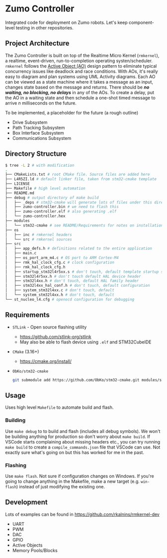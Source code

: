# Zumo Controller

Integrated code for deployment on Zumo robots. Let's keep component-level testing in other repositories.

## Project Architecture

The Zumo Controller is built on top of the Realtime Micro Kernel (`rmkernel`), a realtime, event-driven, run-to-completion operating systen/scheduler. `rmkernel` follows the [Active Object (AO)](https://www.state-machine.com/active-object) design pattern to eliminate typical concurrency issues like deadlock and race conditions.
With AOs, it's really easy to diagram and plan systems using UML Activity diagrams. Each AO can be viewed as a state machine where it takes a message as an input, changes state based on the message and returns. There should be ***no waiting, no blocking, no delays*** in any of the AOs. To create a delay, put the AO in a waiting state and then schedule a one-shot timed message to arrive _n_ milliseconds on the future.

To be implemented, a placeholder for the future (a rough outline)

- Drive Subsystem
- Path Tracking Subsystem
- Box Interface Subsystem
- Communications Subsystem

## Directory Structure

```bash
$ tree -L 2 # with modification
.
├── CMakeLists.txt # root CMake file. Source files are added here
├── L4R5ZI.ld # default linker file, taken from stm32-cmake template
├── LICENSE
├── Makefile # high level automation
├── README.md 
├── debug # output directory of make build
│   ├── _deps # stm32-cmake will generate lots of files under this directory
│   ├── zumo-controller.bin # we need to flash this
│   ├── zumo-controller.elf # also generating .elf
│   └── zumo-controller.hex
├── modules
│   └── stm32-cmake # see README/Requirements for notes on installation
├── os
│   ├── inc # rmkernel headers
│   └── src # rmkernel sources
├── src
│   ├── app_defs.h # definitions related to the entire application
│   ├── main.c
│   ├── os_port_arm_m4.c # OS port to ARM Cortex-M4
│   ├── rmk_hal_clock_cfg.c # clock configuration
│   ├── rmk_hal_clock_cfg.h 
│   ├── startup_stm32l4r5xx.s # don't touch, default template startup script
│   ├── stm32l4r5xx.h # don't touch default HAL device header
│   ├── stm32l4xx.h # don't touch, default HAL family header
│   ├── stm32l4xx_hal_conf.h # don't touch, default configuration
│   ├── system_stm32l4xx.c # don't touch, default
│   └── system_stm32l4xx.h # don't touch, default
└── st_nucleo_l4.cfg # openocd configuration for debugging
```

## Requirements

- `STLink` - Open source flashing utility
  - <https://github.com/stlink-org/stlink>
  - May also be able to flash device using `.elf` and STM32CubeIDE
- `CMake` (3.16+)
  - <https://cmake.org/install/>
- `ObKo/stm32-cmake`

  ```bash
  git submodule add https://github.com/ObKo/stm32-cmake.git modules/stm32-cmake 
  ```

## Usage

Uses high level `Makefile` to automate build and flash.

### Building

Use `make debug` to to build and flash (includes all debug symbols). We won't be building anything for production so don't worry about `make build`.
If VSCode starts complaining about missing headers etc., you can try running `make build` to create a `compile_commands.json` file that VSCode can use.
Not exactly sure what's going on but this has worked for me in the past.

### Flashing

Use `make flash`. Not sure if configuration changes on Windows. If you're going to change anything in the Makefile, make a new target (e.g. `win-flash`) instead of just modifying the existing one.

## Development

Lots of examples can be found in <https://github.com/rkalnins/rmkernel-dev>

- UART
- PWM
- DAC
- GPIO
- Active Objects
- Memory Pools/Blocks
